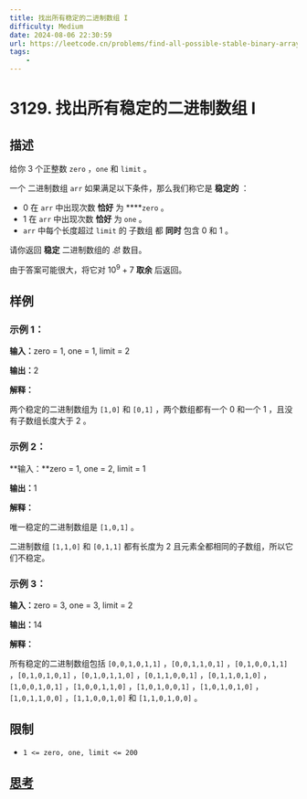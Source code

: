 ```yaml
---
title: 找出所有稳定的二进制数组 I
difficulty: Medium
date: 2024-08-06 22:30:59
url: https://leetcode.cn/problems/find-all-possible-stable-binary-arrays-i
tags:
    - 
---
```

# 3129. 找出所有稳定的二进制数组 I

## 描述

给你 3 个正整数 `zero` ，`one` 和 `limit` 。

一个 <span data-keyword="binary-array">二进制数组</span> `arr` 如果满足以下条件，那么我们称它是 **稳定的** ：

- 0 在 `arr` 中出现次数 **恰好** 为 ****`zero` 。
- 1 在 `arr` 中出现次数 **恰好** 为 `one` 。
- `arr` 中每个长度超过 `limit` 的 <span data-keyword="subarray-nonempty">子数组</span> 都 **同时** 包含 0 和 1 。

请你返回 **稳定** 二进制数组的 *总* 数目。

由于答案可能很大，将它对 $10^{9} + 7$ <b>取余</b> 后返回。

## 样例
### 示例 1：

<div class="example-block">
<span class="example-io"><b>输入：</b>zero = 1, one = 1, limit = 2</span>

<span class="example-io"><b>输出：</b>2</span>

**解释：**

两个稳定的二进制数组为 `[1,0]` 和 `[0,1]` ，两个数组都有一个 0 和一个 1 ，且没有子数组长度大于 2 。
</div>

### 示例 2：

<div class="example-block">
**输入：**<span class="example-io">zero = 1, one = 2, limit = 1</span>

<span class="example-io"><b>输出：</b>1</span>

**解释：**

唯一稳定的二进制数组是 `[1,0,1]` 。

二进制数组 `[1,1,0]` 和 `[0,1,1]` 都有长度为 2 且元素全都相同的子数组，所以它们不稳定。
</div>

### 示例 3：

<div class="example-block">
<span class="example-io"><b>输入：</b>zero = 3, one = 3, limit = 2</span>

<span class="example-io"><b>输出：</b>14</span>

**解释：**

所有稳定的二进制数组包括 `[0,0,1,0,1,1]` ，`[0,0,1,1,0,1]` ，`[0,1,0,0,1,1]` ，`[0,1,0,1,0,1]` ，`[0,1,0,1,1,0]` ，`[0,1,1,0,0,1]` ，`[0,1,1,0,1,0]` ，`[1,0,0,1,0,1]` ，`[1,0,0,1,1,0]` ，`[1,0,1,0,0,1]` ，`[1,0,1,0,1,0]` ，`[1,0,1,1,0,0]` ，`[1,1,0,0,1,0]` 和 `[1,1,0,1,0,0]` 。
</div>

## 限制

- `1 <= zero, one, limit <= 200`


## [思考](code.cpp)
